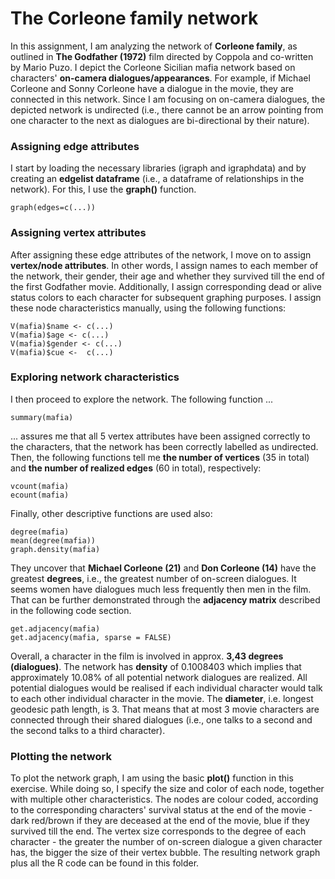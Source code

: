 # The Corleone family network
In this assignment, I am analyzing the network of **Corleone family**, as outlined in **The Godfather (1972)** film directed by Coppola and co-written by Mario Puzo. I depict the Corleone Sicilian mafia network based on characters' **on-camera dialogues/appearances**. For example, if Michael Corleone and Sonny Corleone have a dialogue in the movie, they are connected in this network. Since I am focusing on on-camera dialogues, the depicted network is undirected (i.e., there cannot be an arrow pointing from one character to the next as dialogues are bi-directional by their nature).

### Assigning edge attributes
I start by loading the necessary libraries (igraph and igraphdata) and by creating an **edgelist dataframe** (i.e., a dataframe of relationships in the network). For this, I use the **graph()** function.

```
graph(edges=c(...))
```

### Assigning vertex attributes
After assigning these edge attributes of the network, I move on to assign **vertex/node attributes**. In other words, I assign names to each member of the network, their gender, their age and whether they survived till the end of the first Godfather movie. Additionally, I assign corresponding dead or alive status colors to each character for subsequent graphing purposes. I assign these node characteristics manually, using the following functions:

```
V(mafia)$name <- c(...)
V(mafia)$age <- c(...)
V(mafia)$gender <- c(...)
V(mafia)$cue <-  c(...)
```

### Exploring network characteristics
I then proceed to explore the network. The following function ...

```
summary(mafia)
```
... assures me that all 5 vertex attributes have been assigned correctly to the characters, that the network has been correctly labelled as undirected. Then, the following functions tell me **the number of vertices** (35 in total) and **the number of realized edges** (60 in total), respectively:

```
vcount(mafia)
ecount(mafia)
```
Finally, other descriptive functions are used also: 

```
degree(mafia)
mean(degree(mafia))
graph.density(mafia)
```
They uncover that **Michael Corleone (21)** and **Don Corleone (14)** have the greatest **degrees**, i.e., the greatest number of on-screen dialogues. It seems women have dialogues much less frequently then men in the film. That can be further demonstrated through the **adjacency matrix** described in the following code section. 

```
get.adjacency(mafia)
get.adjacency(mafia, sparse = FALSE)
```

Overall, a character in the film is involved in approx. **3,43 degrees (dialogues)**. The network has **density** of 0.1008403 which implies that approximately 10.08% of all potential network dialogues are realized. All potential dialogues would be realised if each individual character would talk to each other individual character in the movie. The **diameter**, i.e. longest geodesic path length, is 3. That means that at most 3 movie characters are connected through their shared dialogues (i.e., one talks to a second and the second talks to a third character).


### Plotting the network
To plot the network graph, I am using the basic **plot()** function in this exercise. While doing so, I specify the size and color of each node, together with multiple other characteristics. The nodes are colour coded, according to the corresponding characters' survival status at the end of the movie - dark red/brown if they are deceased at the end of the movie, blue if they survived till the end. The vertex size corresponds to the degree of each character - the greater the number of on-screen dialogue a given character has, the bigger the size of their vertex bubble. The resulting network graph plus all the R code can be found in this folder. 




